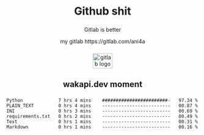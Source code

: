 <h1 align="center">Github shit</h1>

###

<p align="center">Gitlab is better</p>

<p align="center">my gitlab https://gitlab.com/ani4a</p>

###

<div align="center">
  <img src="https://cdn.jsdelivr.net/gh/devicons/devicon/icons/gitlab/gitlab-original.svg" height="40" width="52" alt="gitlab logo"  />
</div>

###

<h2 align="center">wakapi.dev moment</h2>

###

<!--START_SECTION:waka-->

```text
Python             7 hrs 4 mins    ########################-   97.34 %
PLAIN_TEXT         0 hrs 4 mins    -------------------------   00.87 %
INI                0 hrs 3 mins    -------------------------   00.69 %
requirements.txt   0 hrs 2 mins    -------------------------   00.49 %
Text               0 hrs 1 mins    -------------------------   00.31 %
Markdown           0 hrs 1 mins    -------------------------   00.16 %
```

<!--END_SECTION:waka-->

###
